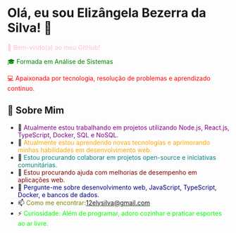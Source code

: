 # Olá, eu sou Elizângela Bezerra da Silva! 👋

<p style="color:pink;">🌟 Bem-vindo(a) ao meu GitHub!</p>

<p style="color:green;">🎓 Formada em Análise de Sistemas</p>
<p style="color:red;">💻 Apaixonada por tecnologia, resolução de problemas e aprendizado contínuo.</p>

## 🚀 Sobre Mim
- 🔭 <span style="color:purple;">Atualmente estou trabalhando em projetos utilizando Node.js, React.js, TypeScript, Docker, SQL e NoSQL.</span>
- 🌱 <span style="color:orange;">Atualmente estou aprendendo novas tecnologias e aprimorando minhas habilidades em desenvolvimento web.</span>
- 👯 <span style="color:teal;">Estou procurando colaborar em projetos open-source e iniciativas comunitárias.</span>
- 🤔 <span style="color:maroon;">Estou procurando ajuda com melhorias de desempenho em aplicações web.</span>
- 💬 <span style="color:navy;">Pergunte-me sobre desenvolvimento web, JavaScript, TypeScript, Docker, e bancos de dados.</span>
- 📫 <span style="color:olive;">Como me encontrar:12elysilva@gmail.com</span>
- ⚡ <span style="color:lime;">Curiosidade: Além de programar, adoro cozinhar e praticar esportes ao ar livre.</span>
